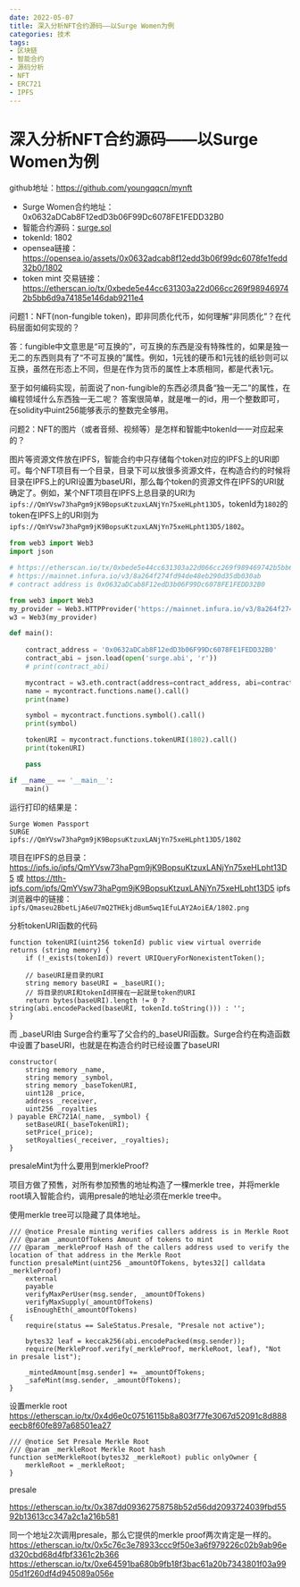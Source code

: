 ```yaml
---
date: 2022-05-07
title: 深入分析NFT合约源码——以Surge Women为例
categories: 技术
tags: 
- 区块链
- 智能合约
- 源码分析
- NFT
- ERC721
- IPFS
---
```


# 深入分析NFT合约源码——以Surge Women为例


github地址：https://github.com/youngqqcn/mynft

- Surge Women合约地址：0x0632aDCab8F12edD3b06F99Dc6078FE1FEDD32B0
- 智能合约源码：[surge.sol](./surge.sol)
- tokenId: 1802
- opensea链接：https://opensea.io/assets/0x0632adcab8f12edd3b06f99dc6078fe1fedd32b0/1802
- token mint 交易链接：https://etherscan.io/tx/0xbede5e44cc631303a22d066cc269f989469742b5bb6d9a74185e146dab9211e4



问题1：NFT(non-fungible token)，即非同质化代币，如何理解“非同质化”？在代码层面如何实现的？

答：fungible中文意思是“可互换的”，可互换的东西是没有特殊性的，如果是独一无二的东西则具有了“不可互换的”属性。例如，1元钱的硬币和1元钱的纸钞则可以互换，虽然在形态上不同，但是在作为货币的属性上本质相同，都是代表1元。

至于如何编码实现，前面说了non-fungible的东西必须具备“独一无二”的属性，在编程领域什么东西独一无二呢？
答案很简单，就是唯一的id，用一个整数即可，在solidity中uint256能够表示的整数完全够用。

问题2：NFT的图片（或者音频、视频等）是怎样和智能中tokenId一一对应起来的？

图片等资源文件放在IPFS，智能合约中只存储每个token对应的IPFS上的URI即可。每个NFT项目有一个目录，目录下可以放很多资源文件，在构造合约的时候将目录在IPFS上的URI设置为baseURI，那么每个token的资源文件在IPFS的URI就确定了。例如，某个NFT项目在IPFS上总目录的URI为`ipfs://QmYVsw73haPgm9jK9BopsuKtzuxLANjYn75xeHLpht13D5`，tokenId为`1802`的token在IPFS上的URI则为`ipfs://QmYVsw73haPgm9jK9BopsuKtzuxLANjYn75xeHLpht13D5/1802`。



```py
from web3 import Web3
import json

# https://etherscan.io/tx/0xbede5e44cc631303a22d066cc269f989469742b5bb6d9a74185e146dab9211e4
# https://mainnet.infura.io/v3/8a264f274fd94de48eb290d35db030ab
# contract address is 0x0632aDCab8F12edD3b06F99Dc6078FE1FEDD32B0 

from web3 import Web3
my_provider = Web3.HTTPProvider('https://mainnet.infura.io/v3/8a264f274fd94de48eb290d35db030ab')
w3 = Web3(my_provider)

def main():
    
    contract_address = '0x0632aDCab8F12edD3b06F99Dc6078FE1FEDD32B0'
    contract_abi = json.load(open('surge.abi', 'r'))
    # print(contract_abi)

    mycontract = w3.eth.contract(address=contract_address, abi=contract_abi)
    name = mycontract.functions.name().call()
    print(name)

    symbol = mycontract.functions.symbol().call()
    print(symbol)

    tokenURI = mycontract.functions.tokenURI(1802).call()
    print(tokenURI)

    pass

if __name__ == '__main__':
    main()

```


运行打印的结果是：

```
Surge Women Passport
SURGE
ipfs://QmYVsw73haPgm9jK9BopsuKtzuxLANjYn75xeHLpht13D5/1802
```

项目在IPFS的总目录：
https://ipfs.io/ipfs/QmYVsw73haPgm9jK9BopsuKtzuxLANjYn75xeHLpht13D5
或
https://tth-ipfs.com/ipfs/QmYVsw73haPgm9jK9BopsuKtzuxLANjYn75xeHLpht13D5
ipfs浏览器中的链接：`ipfs/Qmaseu2BbetLjA6eU7mQ2THEkjdBum5wq1EfuLAY2AoiEA/1802.png`


分析tokenURI函数的代码

```solidity
function tokenURI(uint256 tokenId) public view virtual override returns (string memory) {
    if (!_exists(tokenId)) revert URIQueryForNonexistentToken();

    // baseURI是目录的URI
    string memory baseURI = _baseURI();
    // 将目录的URI和tokenId拼接在一起就是token的URI
    return bytes(baseURI).length != 0 ? string(abi.encodePacked(baseURI, tokenId.toString())) : '';
}
```

而 _baseURI由 Surge合约重写了父合约的_baseURI函数。Surge合约在构造函数中设置了baseURI，也就是在构造合约时已经设置了baseURI

```solidity
constructor(
    string memory _name,
    string memory _symbol,
    string memory _baseTokenURI,
    uint128 _price,
    address _receiver,
    uint256 _royalties
) payable ERC721A(_name, _symbol) {
    setBaseURI(_baseTokenURI);
    setPrice(_price);
    setRoyalties(_receiver, _royalties);
}
```



presaleMint为什么要用到merkleProof?

项目方做了预售，对所有参加预售的地址构造了一棵merkle tree，并将merkle root填入智能合约，调用presale的地址必须在merkle tree中。

使用merkle tree可以隐藏了具体地址。



```solidity
/// @notice Presale minting verifies callers address is in Merkle Root
/// @param _amountOfTokens Amount of tokens to mint
/// @param _merkleProof Hash of the callers address used to verify the location of that address in the Merkle Root
function presaleMint(uint256 _amountOfTokens, bytes32[] calldata _merkleProof)
    external
    payable
    verifyMaxPerUser(msg.sender, _amountOfTokens)
    verifyMaxSupply(_amountOfTokens)
    isEnoughEth(_amountOfTokens)
{
    require(status == SaleStatus.Presale, "Presale not active");

    bytes32 leaf = keccak256(abi.encodePacked(msg.sender));
    require(MerkleProof.verify(_merkleProof, merkleRoot, leaf), "Not in presale list");

    _mintedAmount[msg.sender] += _amountOfTokens;
    _safeMint(msg.sender, _amountOfTokens);
}
```



设置merkle root
https://etherscan.io/tx/0x4d6e0c07516115b8a803f77fe3067d52091c8d888eecb8f60fe897a68501ea27

```solidity
/// @notice Set Presale Merkle Root
/// @param _merkleRoot Merkle Root hash
function setMerkleRoot(bytes32 _merkleRoot) public onlyOwner {
    merkleRoot = _merkleRoot;
}
```

presale

https://etherscan.io/tx/0x387dd09362758758b52d56dd2093724039fbd5592b13613cc347a2c1a216b581


同一个地址2次调用presale，那么它提供的merkle proof两次肯定是一样的。
https://etherscan.io/tx/0x5c76c3e78933ccc9f50e3a6f979226c02b9ab96ed320cbd68d4fbf3361c2b366
https://etherscan.io/tx/0xe64591ba680b9fb18f3bac61a20b7343801f03a9905d1f260df4d945089a056e



